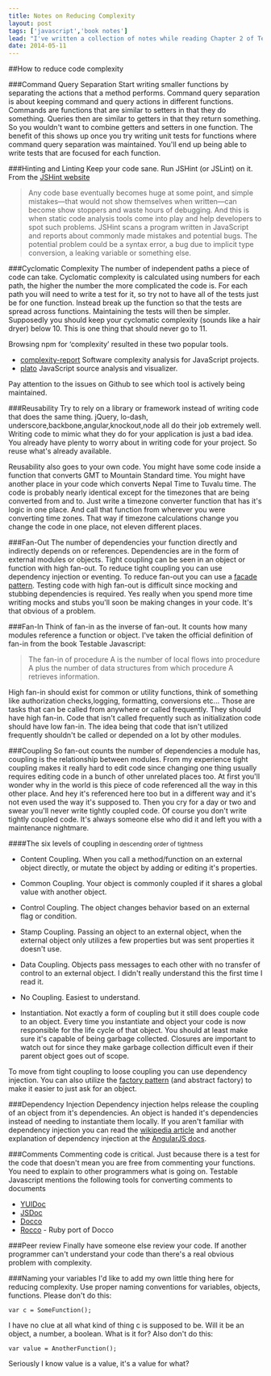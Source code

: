 ```yaml
---
title: Notes on Reducing Complexity
layout: post
tags: ['javascript','book notes']
lead: "I've written a collection of notes while reading Chapter 2 of Testable Javascript. Please don't assume what I've written is completely correct, these notes reflect my interpretation of the book's contents."
date: 2014-05-11
---
```


##How to reduce code complexity

###Command Query Separation
Start writing smaller functions by separating the actions that a method performs. Command query separation is about keeping command and query actions in different functions. Commands are functions that are similar to <span class='italic'>setters</span> in that they <span class="italic">do</span> something. Queries then are similar to <span class='italic'>getters</span> in that they <span class="italic">return</span> something. So you wouldn't want to combine <span class="italics">getters</span> and <span class="italics">setters</span> in one function. The benefit of this shows up once you try writing unit tests for functions where command query separation was maintained. You'll end up being able to write tests that are focused for each function.

###Hinting and Linting
Keep your code sane. Run JSHint (or JSLint) on it. From the [JSHint website](http://www.jshint.com/about/)
 > Any code base eventually becomes huge at some point, and simple mistakes—that would not show themselves when written—can become show stoppers and waste hours of debugging. And this is when static code analysis tools come into play and help developers to spot such problems. JSHint scans a program written in JavaScript and reports about commonly made mistakes and potential bugs. The potential problem could be a syntax error, a bug due to implicit type conversion, a leaking variable or something else.

###Cyclomatic Complexity
The number of independent paths a piece of code can take. Cyclomatic complexity is calculated using numbers for each path, the higher the number the more complicated the code is. For each path you will need to write a test for it, so try not to have all of the tests just be for one function. Instead break up the function so that the tests are spread across functions. Maintaining the tests will then be simpler. Supposedly you should keep your cyclomatic complexity (sounds like a hair dryer) below 10. This is one thing that should never go to 11.

Browsing npm for ‘complexity’ resulted in these two popular tools. 
* [complexity-report](https://www.npmjs.org/package/complexity-report) Software complexity analysis for JavaScript projects.
* [plato](https://www.npmjs.org/package/plato) JavaScript source analysis and visualizer.

Pay attention to the issues on Github to see which tool is actively being maintained.

###Reusability
Try to rely on a library or framework instead of writing code that does the same thing. jQuery, lo-dash, underscore,backbone,angular,knockout,node all do their job extremely well. Writing code to mimic what they do for your application is just a bad idea. You already have plenty to worry about in writing code for your project. So reuse what's already available.

Reusability also goes to your own code. You might have some code inside a function that converts GMT to Mountain Standard time. You might have another place in your code which converts Nepal Time to Tuvalu time. The code is probably nearly identical except for the timezones that are being converted from and to. Just write a timezone converter function that has it's logic in one place. And call that function from wherever you were converting time zones. That way if timezone calculations change you change the code in one place, not eleven different places.

###Fan-Out
The number of dependencies your function directly and indirectly depends on or references. Dependencies are in the form of external modules or objects. Tight coupling can be seen in an object or function with high fan-out. To reduce tight coupling you can use dependency injection or eventing. To reduce fan-out you can use a [facade pattern](http://addyosmani.com/resources/essentialjsdesignpatterns/book/#facadepatternjavascript). Testing code with high fan-out is difficult since mocking and stubbing dependencies is required. Yes really when you spend more time writing mocks and stubs you'll soon be making changes in your code. It's that obvious of a problem.

###Fan-In
Think of fan-in as the inverse of fan-out. It counts how many modules reference a function or object. I've taken the official definition of fan-in from the book Testable Javascript:

> The fan-in of procedure A is the number of local flows into procedure A plus the number of data structures from which procedure A retrieves information.

High fan-in should exist for common or utility functions, think of something like authorization checks,logging, formatting, conversions etc... Those are tasks that can be called from anywhere or called frequently. They should have high fan-in. Code that isn't called frequently such as initialization code should have low fan-in. The idea being that code that isn't utilized frequently shouldn't be called or depended on a lot by other modules.

###Coupling
So fan-out counts the number of dependencies a module has, coupling is the relationship between modules. From my experience tight coupling makes it really hard to edit code since changing one thing usually requires editing code in a bunch of other unrelated places too. At first you'll wonder why in the world is this piece of code referenced all the way in this other place. And hey it's referenced here too but in a different way and it's not even used the way it's supposed to. Then you cry for a day or two and swear you'll never write tightly coupled code. Of course you don't write tightly coupled code. It's always someone else who did it and left you with a maintenance nightmare.

####The six levels of coupling <small>in descending order of tightness</small>
* Content Coupling. When you call a method/function on an external object directly, or mutate the object by adding or editing it's properties.

* Common Coupling. Your object is commonly coupled if it shares a global value with another object.

* Control Coupling. The object changes behavior based on an external flag or condition.

* Stamp Coupling. Passing an object to an external object, when the external object only utilizes a few properties but was sent properties it doesn't use.

* Data Coupling. Objects pass messages to each other with no transfer of control to an external object. I didn't really understand this the first time I read it.

* No Coupling. Easiest to understand.

* Instantiation. Not exactly a form of coupling but it still does couple code to an object. Every time you instantiate and object your code is now responsible for the life cycle of that object. You should at least make sure it's capable of being garbage collected. Closures are important to watch out for since they make garbage collection difficult even if their parent object goes out of scope.

To move from tight coupling to loose coupling you can use dependency injection. You can also utilize the [factory pattern](http://www.addyosmani.com/resources/essentialjsdesignpatterns/book/#factorypatternjavascript) (and abstract factory) to make it easier to just ask for an object.

###Dependency Injection
Dependency injection helps release the coupling of an object from it's dependencies. An object is handed it's dependencies instead of needing to instantiate them locally. If you aren't familiar with dependency injection you can read the [wikipedia article](http://en.wikipedia.org/wiki/Dependency_injection) and another explanation of dependency injection at the [AngularJS docs](https://docs.angularjs.org/guide/di).

###Comments
Commenting code is critical. Just because there is a test for the code that doesn't mean you are free from commenting your functions. You need to explain to other programmers what is going on. Testable Javascript mentions the following tools for converting comments to documents 
* [YUIDoc](http://yui.github.io/yuidoc/)
* [JSDoc](http://usejsdoc.org/)
* [Docco](http://jashkenas.github.io/docco/)
* [Rocco](http://rtomayko.github.io/rocco/) - Ruby port of Docco 

###Peer review
Finally have someone else review your code. If another programmer can't understand your code than there's a real obvious problem with complexity.

###Naming your variables
I'd like to add my own little thing here for reducing complexity. Use proper naming conventions for variables, objects, functions. Please don't do this:

```
var c = SomeFunction();
```
I have no clue at all what kind of thing c is supposed to be. Will it be an object, a number, a boolean. What is it for? Also don't do this:

```
var value = AnotherFunction();
```
Seriously I know value is a value, it's a value for what?

